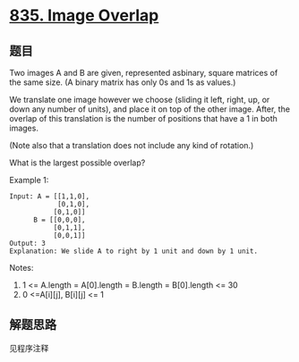 # [835. Image Overlap](https://leetcode-cn.com/problems/image-overlap/)

## 题目

Two images A and B are given, represented asbinary, square matrices of the same size. (A binary matrix has only 0s and 1s as values.)

We translate one image however we choose (sliding it left, right, up, or down any number of units), and place it on top of the other image. After, the overlap of this translation is the number of positions that have a 1 in both images.

(Note also that a translation does not include any kind of rotation.)

What is the largest possible overlap?

Example 1:

```text
Input: A = [[1,1,0],
            [0,1,0],
           [0,1,0]]
      B = [[0,0,0],
           [0,1,1],
           [0,0,1]]
Output: 3
Explanation: We slide A to right by 1 unit and down by 1 unit.
```

Notes:

1. 1 <= A.length = A[0].length = B.length = B[0].length <= 30
1. 0 <=A[i][j], B[i][j] <= 1

## 解题思路

见程序注释
